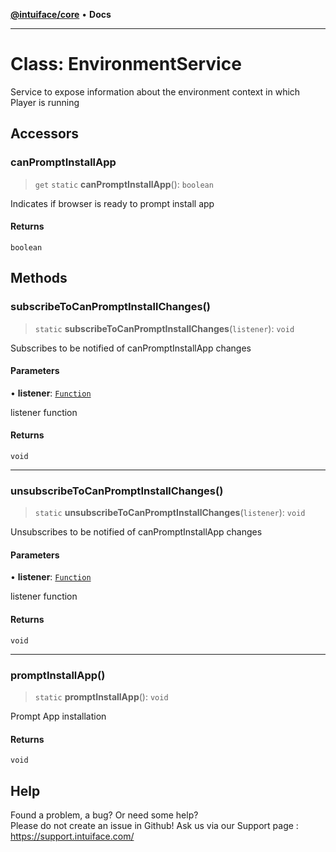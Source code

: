 [**@intuiface/core**](../README.md) • **Docs**

***

# Class: EnvironmentService

Service to expose information about the environment context in which Player is running

## Accessors

### canPromptInstallApp

> `get` `static` **canPromptInstallApp**(): `boolean`

Indicates if browser is ready to prompt install app

#### Returns

`boolean`

## Methods

### subscribeToCanPromptInstallChanges()

> `static` **subscribeToCanPromptInstallChanges**(`listener`): `void`

Subscribes to be notified of canPromptInstallApp changes

#### Parameters

• **listener**: [`Function`](https://developer.mozilla.org/en-US/docs/Web/JavaScript/Reference/Global_Objects/Function)

listener function

#### Returns

`void`

***

### unsubscribeToCanPromptInstallChanges()

> `static` **unsubscribeToCanPromptInstallChanges**(`listener`): `void`

Unsubscribes to be notified of canPromptInstallApp changes

#### Parameters

• **listener**: [`Function`](https://developer.mozilla.org/en-US/docs/Web/JavaScript/Reference/Global_Objects/Function)

listener function

#### Returns

`void`

***

### promptInstallApp()

> `static` **promptInstallApp**(): `void`

Prompt App installation

#### Returns

`void`


## Help
Found a problem, a bug? Or need some help?  
Please do not create an issue in Github! Ask us via our Support page : https://support.intuiface.com/